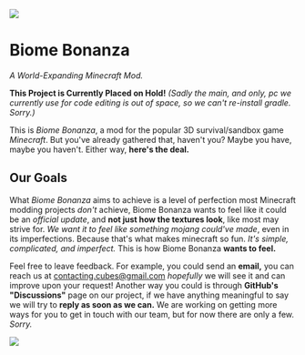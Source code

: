 ![](https://github.com/CyoNearYou/file-storage/blob/extra/minecraft_title_all.png?raw=true)
# Biome Bonanza
*A World-Expanding Minecraft Mod.*

**This Project is Currently Placed on Hold!** *(Sadly the main, and only, pc we currently use for code editing is out of space, so we can't re-install gradle. Sorry.)*

This is *Biome Bonanza*, a mod for the popular 3D survival/sandbox game *Minecraft*. But you've already gathered that, haven't you? Maybe you have, maybe you haven't. Either way, **here's the deal.**

## Our Goals

What *Biome Bonanza* aims to achieve is a level of perfection most Minecraft modding projects *don't* achieve, Biome Bonanza wants to feel like it could be an *official update*, and **not just how the textures look**, like most may strive for. *We want it to feel like something mojang could've made*, even in its imperfections. Because that's what makes minecraft so fun. *It's simple, complicated, and imperfect.* This is how Biome Bonanza **wants to feel.**

Feel free to leave feedback. For example, you could send an **email,** you can reach us at contacting.cubes@gmail.com *hopefully* we will see it and can improve upon your request! Another way you could is through **GitHub's "Discussions"** page on our project, if we have anything meaningful to say we will try to **reply as soon as we can.** We are working on getting more ways for you to get in touch with our team, but for now there are only a few. *Sorry.*

![](https://github.com/CyoNearYou/file-storage/blob/main/file%20(5).png?raw=true)
